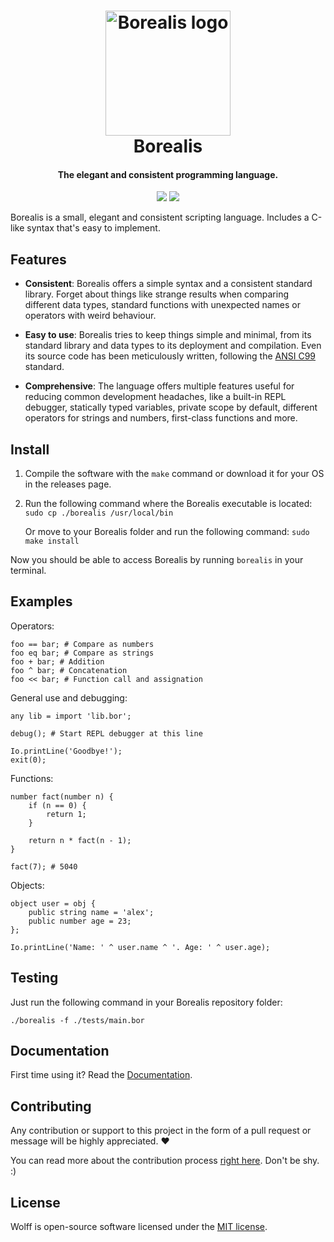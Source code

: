 <h1 align="center">
  <img src="https://image.usbac.com.ve/Borealis.png" alt="Borealis logo" width="200">
  <br>
  Borealis
  <br>
</h1>

<h4 align="center">The elegant and consistent programming language.</h4>

<p align="center">
<img src="https://img.shields.io/badge/stable-0.1.0-blue.svg">
<img src="https://img.shields.io/badge/license-MIT-orange.svg">
</p>

Borealis is a small, elegant and consistent scripting language. Includes a C-like syntax that's easy to implement.

## Features

* **Consistent**: Borealis offers a simple syntax and a consistent standard library. Forget about things like strange results when comparing different data types, standard functions with unexpected names or operators with weird behaviour.

* **Easy to use**: Borealis tries to keep things simple and minimal, from its standard library and data types to its deployment and compilation. Even its source code has been meticulously written, following the [ANSI C99](https://wikipedia.org/wiki/C99) standard.

* **Comprehensive**: The language offers multiple features useful for reducing common development headaches, like a built-in REPL debugger, statically typed variables, private scope by default, different operators for strings and numbers, first-class functions and more.

## Install

1. Compile the software with the `make` command or download it for your OS in the releases page.

2. Run the following command where the Borealis executable is located: `sudo cp ./borealis /usr/local/bin`

    Or move to your Borealis folder and run the following command: `sudo make install`

Now you should be able to access Borealis by running `borealis` in your terminal.

## Examples

Operators:
```borealis
foo == bar; # Compare as numbers
foo eq bar; # Compare as strings
foo + bar; # Addition
foo ^ bar; # Concatenation
foo << bar; # Function call and assignation
```

General use and debugging:
```borealis
any lib = import 'lib.bor';

debug(); # Start REPL debugger at this line

Io.printLine('Goodbye!');
exit(0);
```

Functions:
```borealis
number fact(number n) {
    if (n == 0) {
        return 1;
    }

    return n * fact(n - 1);
}

fact(7); # 5040
```

Objects:
```borealis
object user = obj {
    public string name = 'alex';
    public number age = 23;
};

Io.printLine('Name: ' ^ user.name ^ '. Age: ' ^ user.age);
```

## Testing

Just run the following command in your Borealis repository folder:

`./borealis -f ./tests/main.bor`

## Documentation

First time using it? Read the [Documentation](docs/en).

## Contributing

Any contribution or support to this project in the form of a pull request or message will be highly appreciated. ❤️

You can read more about the contribution process [right here](CONTRIBUTING.md). Don't be shy. :)

## License

Wolff is open-source software licensed under the [MIT license](LICENSE).

